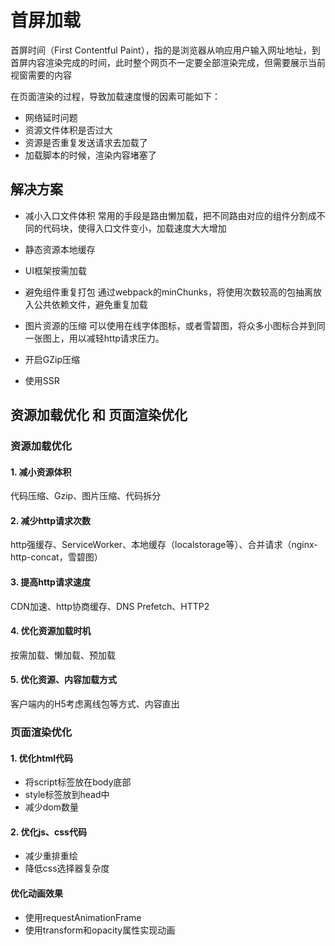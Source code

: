 # 首屏加载

首屏时间（First Contentful Paint），指的是浏览器从响应用户输入网址地址，到首屏内容渲染完成的时间，此时整个网页不一定要全部渲染完成，但需要展示当前视窗需要的内容

在页面渲染的过程，导致加载速度慢的因素可能如下：

* 网络延时问题
* 资源文件体积是否过大
* 资源是否重复发送请求去加载了
* 加载脚本的时候，渲染内容堵塞了

## 解决方案

* 减小入口文件体积
常用的手段是路由懒加载，把不同路由对应的组件分割成不同的代码块，使得入口文件变小，加载速度大大增加

* 静态资源本地缓存
* UI框架按需加载
* 避免组件重复打包
通过webpack的minChunks，将使用次数较高的包抽离放入公共依赖文件，避免重复加载
* 图片资源的压缩
可以使用在线字体图标，或者雪碧图，将众多小图标合并到同一张图上，用以减轻http请求压力。
* 开启GZip压缩
* 使用SSR

## 资源加载优化 和 页面渲染优化

### 资源加载优化

#### 1. 减小资源体积

代码压缩、Gzip、图片压缩、代码拆分

#### 2. 减少http请求次数

http强缓存、ServiceWorker、本地缓存（localstorage等）、合并请求（nginx-http-concat，雪碧图）

#### 3. 提高http请求速度

CDN加速、http协商缓存、DNS Prefetch、HTTP2

#### 4. 优化资源加载时机

按需加载、懒加载、预加载

#### 5. 优化资源、内容加载方式

客户端内的H5考虑离线包等方式、内容直出

### 页面渲染优化

#### 1. 优化html代码

* 将script标签放在body底部
* style标签放到head中
* 减少dom数量

#### 2. 优化js、css代码

* 减少重排重绘
* 降低css选择器复杂度

#### 优化动画效果

* 使用requestAnimationFrame
* 使用transform和opacity属性实现动画
